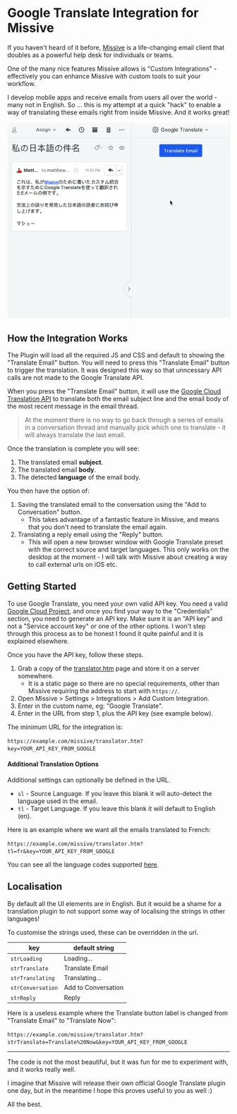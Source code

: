 # Google Translate Integration for Missive

If you haven't heard of it before, [Missive](https://missiveapp.com) is a life-changing email client that doubles as a powerful help desk for individuals or teams. 

One of the many nice features Missive allows is "Custom Integrations" - effectively you can enhance Missive with custom tools to suit your workflow.

I develop mobile apps and receive emails from users all over the world - many not in English. So ... this is my attempt at a quick "hack" to enable a way of translating these emails right from inside Missive. And it works great!

![Demo email in Japanese translated using plugin](missive-translate-demo.gif) 

## How the Integration Works

The Plugin will load all the required JS and CSS and default to showing the "Translate Email" button. You will need to press this "Translate Email" button to trigger the translation. It was designed this way so that unncessary API calls are not made to the Google Translate API.

When you press the "Translate Email" button, it will use the [Google Cloud Translation API](https://cloud.google.com/translate/docs/reference/rest) to translate both the email subject line and the email body of the most recent message in the email thread. 

> At the moment there is no way to go back through a series of emails in a conversation thread and manually pick which one to translate - it will always translate the last email.

Once the translation is complete you will see:

1. The translated email **subject**.
2. The translated email **body**.
3. The detected **language** of the email body.

You then have the option of:

1. Saving the translated email to the conversation using the "Add to Conversation" button. 
    * This takes advantage of a fantastic feature in Missive, and means that you don't need to translate the email again.
2. Translating a reply email using the "Reply" button. 
    * This will open a new browser window with Google Translate preset with the correct source and target languages. This only works on the desktop at the moment - I will talk with Missive about creating a way to call external urls on iOS etc.  

## Getting Started

To use Google Translate, you need your own valid API key. You need a valid [Google Cloud Project](https://cloud.google.com/translate/docs/quickstart-client-libraries), and once you find your way to the "Credentials" section, you need to generate an API key. Make sure it is an "API key" and not a "Service account key" or one of the other options. I won't step through this process as to be honest I found it quite painful and it is explained elsewhere.

Once you have the API key, follow these steps.

1. Grab a copy of the [translator.htm](translator.htm) page and store it on a server somewhere. 
   * It is a static page so there are no special requirements, other than Missive requiring the address to start with `https://`.
2. Open Missive > Settings > Integrations > Add Custom Integration.
3. Enter in the custom name, eg: "Google Translate".
4. Enter in the URL from step 1, plus the API key (see example below).

The minimum URL for the integration is:
  
  `https://example.com/missive/translator.htm?key=YOUR_API_KEY_FROM_GOOGLE`

#### Additional Translation Options

Additional settings can optionally be defined in the URL.

* `sl` - Source Language. If you leave this blank it will auto-detect the language used in the email.
* `tl` - Target Language. If you leave this blank it will default to English (en).

Here is an example where we want all the emails translated to French:

  `https://example.com/missive/translator.htm?tl=fr&key=YOUR_API_KEY_FROM_GOOGLE`
  
You can see all the language codes supported [here](https://cloud.google.com/translate/docs/languages).

## Localisation

By default all the UI elements are in English. But it would be a shame for a translation plugin to not support some way of localising the strings in other languages!

To customise the strings used, these can be overridden in the url.

|        key      |  default string     |
|-----------------|---------------------|
|`strLoading`     | Loading...          |
|`strTranslate`   | Translate Email     |
|`strTranslating` | Translating...      |
|`strConversation`| Add to Conversation |
|`strReply`       | Reply               |

Here is a useless example where the Translate button label is changed from "Translate Email" to "Translate Now":

  `https://example.com/missive/translator.htm?strTranslate=Translate%20Now&key=YOUR_API_KEY_FROM_GOOGLE`
  
---
  
The code is not the most beautiful, but it was fun for me to experiment with, and it works really well. 

I imagine that Missive will release their own official Google Translate plugin one day, but in the meantime I hope this proves useful to you as well :)

All the best.